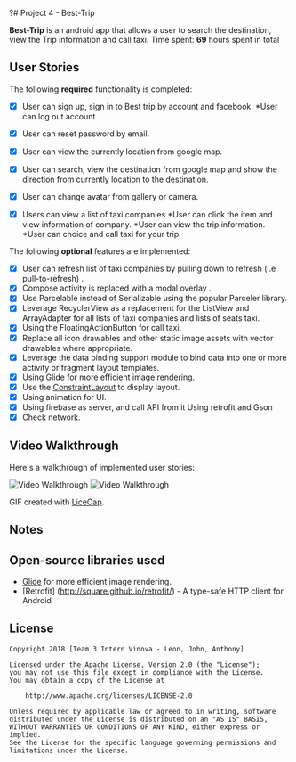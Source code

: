 ?# Project 4 -  Best-Trip

**Best-Trip** is an android app that allows a user to search the destination, view the Trip information and call taxi. 
Time spent: **69** hours spent in total

## User Stories

The following **required** functionality is completed:

* [x] User can sign up, sign in to Best trip by account and facebook.
	*User can log out account
* [x] User can reset password by email.
* [x] User can view the currently location from google map.
* [x] User can search, view the destination from google map and show the direction from currently location to the destination.
* [x] User can change avatar from gallery or camera.
* [x] Users can view a list of taxi companies
	*User can click the item and view information of company. 
	*User can view the trip information.
	*User can choice and call taxi for your trip.


The following **optional** features are implemented:

* [x] User can refresh list of taxi companies by pulling down to refresh (i.e pull-to-refresh) .
* [x] Compose activity is replaced with a modal overlay .
* [x] Use Parcelable instead of Serializable using the popular Parceler library.
* [x] Leverage RecyclerView as a replacement for the ListView and ArrayAdapter for all lists of taxi companies and lists of seats taxi.
* [x] Using the FloatingActionButton for call taxi.
* [x] Replace all icon drawables and other static image assets with vector drawables where appropriate. 
* [x] Leverage the data binding support module to bind data into one or more activity or fragment layout templates.
* [x] Using Glide for more efficient image rendering.
* [x] Use the [ConstraintLayout](https://developer.android.com/reference/android/support/constraint/ConstraintLayout) to display layout.
* [x] Using animation for UI.
* [x] Using firebase as server, and call API from it
	Using retrofit and Gson
* [x] Check network.

## Video Walkthrough

Here's a walkthrough of implemented user stories:

<img src='https://imgur.com/fiaKNcg.gif' title='Video Walkthrough' width='' alt='Video Walkthrough' />

<img src='https://imgur.com/XLzIsI3.gif' title='Video Walkthrough' width='' alt='Video Walkthrough' />

GIF created with [LiceCap](http://www.cockos.com/licecap/).

## Notes


## Open-source libraries used

- [Glide](http://inthecheesefactory.com/blog/get-to-know-glide-recommended-by-google/en) for more efficient image rendering.
- [Retrofit] (http://square.github.io/retrofit/) - A type-safe HTTP client for Android

## License

    Copyright 2018 [Team 3 Intern Vinova - Leon, John, Anthony]

    Licensed under the Apache License, Version 2.0 (the "License");
    you may not use this file except in compliance with the License.
    You may obtain a copy of the License at

        http://www.apache.org/licenses/LICENSE-2.0

    Unless required by applicable law or agreed to in writing, software
    distributed under the License is distributed on an "AS IS" BASIS,
    WITHOUT WARRANTIES OR CONDITIONS OF ANY KIND, either express or implied.
    See the License for the specific language governing permissions and
    limitations under the License.
